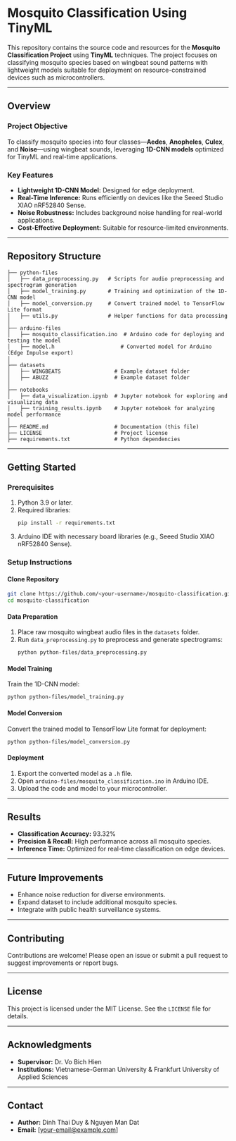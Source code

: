 # Mosquito Classification Using TinyML

This repository contains the source code and resources for the **Mosquito Classification Project** using **TinyML** techniques. The project focuses on classifying mosquito species based on wingbeat sound patterns with lightweight models suitable for deployment on resource-constrained devices such as microcontrollers.

---

## Overview

### Project Objective
To classify mosquito species into four classes—**Aedes**, **Anopheles**, **Culex**, and **Noise**—using wingbeat sounds, leveraging **1D-CNN models** optimized for TinyML and real-time applications.

### Key Features
- **Lightweight 1D-CNN Model:** Designed for edge deployment.
- **Real-Time Inference:** Runs efficiently on devices like the Seeed Studio XIAO nRF52840 Sense.
- **Noise Robustness:** Includes background noise handling for real-world applications.
- **Cost-Effective Deployment:** Suitable for resource-limited environments.

---

## Repository Structure

```
├── python-files
│   ├── data_preprocessing.py   # Scripts for audio preprocessing and spectrogram generation
│   ├── model_training.py       # Training and optimization of the 1D-CNN model
│   ├── model_conversion.py     # Convert trained model to TensorFlow Lite format
│   ├── utils.py                # Helper functions for data processing
│
├── arduino-files
│   ├── mosquito_classification.ino  # Arduino code for deploying and testing the model
│   ├── model.h                     # Converted model for Arduino (Edge Impulse export)
│
├── datasets
│   ├── WINGBEATS                 # Example dataset folder
│   ├── ABUZZ                     # Example dataset folder
│
├── notebooks
│   ├── data_visualization.ipynb  # Jupyter notebook for exploring and visualizing data
│   ├── training_results.ipynb    # Jupyter notebook for analyzing model performance
│
├── README.md                     # Documentation (this file)
├── LICENSE                       # Project license
├── requirements.txt              # Python dependencies
```

---

## Getting Started

### Prerequisites
1. Python 3.9 or later.
2. Required libraries:
   ```bash
   pip install -r requirements.txt
   ```
3. Arduino IDE with necessary board libraries (e.g., Seeed Studio XIAO nRF52840 Sense).

### Setup Instructions

#### Clone Repository
```bash
git clone https://github.com/<your-username>/mosquito-classification.git
cd mosquito-classification
```

#### Data Preparation
1. Place raw mosquito wingbeat audio files in the `datasets` folder.
2. Run `data_preprocessing.py` to preprocess and generate spectrograms:
   ```bash
   python python-files/data_preprocessing.py
   ```

#### Model Training
Train the 1D-CNN model:
```bash
python python-files/model_training.py
```

#### Model Conversion
Convert the trained model to TensorFlow Lite format for deployment:
```bash
python python-files/model_conversion.py
```

#### Deployment
1. Export the converted model as a `.h` file.
2. Open `arduino-files/mosquito_classification.ino` in Arduino IDE.
3. Upload the code and model to your microcontroller.

---

## Results
- **Classification Accuracy:** 93.32%
- **Precision & Recall:** High performance across all mosquito species.
- **Inference Time:** Optimized for real-time classification on edge devices.

---

## Future Improvements
- Enhance noise reduction for diverse environments.
- Expand dataset to include additional mosquito species.
- Integrate with public health surveillance systems.

---

## Contributing
Contributions are welcome! Please open an issue or submit a pull request to suggest improvements or report bugs.

---

## License
This project is licensed under the MIT License. See the `LICENSE` file for details.

---

## Acknowledgments
- **Supervisor:** Dr. Vo Bich Hien
- **Institutions:** Vietnamese-German University & Frankfurt University of Applied Sciences

---

## Contact
- **Author:** Dinh Thai Duy & Nguyen Man Dat
- **Email:** [your-email@example.com]
